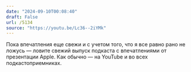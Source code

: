 ```yaml
---
date: "2024-09-10T00:08:40"
draft: False
url: /5134
source: "https://youtu.be/Lc36--2iYMk"
---
```


Пока впечатления еще свежи и с учетом того, что я все равно рано не ложусь — ловите свежий выпуск подкаста с впечатлениями от презентации Apple. Как обычно — на YouTube и во всех подкастоприемниках.
